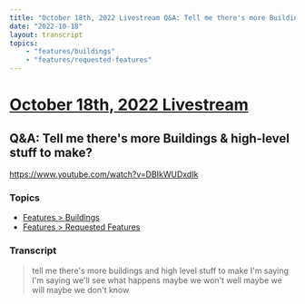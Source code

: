 ```yaml
---
title: "October 18th, 2022 Livestream Q&A: Tell me there's more Buildings & high-level stuff to make?"
date: "2022-10-18"
layout: transcript
topics:
    - "features/buildings"
    - "features/requested-features"
---
```

# [October 18th, 2022 Livestream](../2022-10-18.md)
## Q&A: Tell me there's more Buildings & high-level stuff to make?
https://www.youtube.com/watch?v=DBIkWUDxdIk

### Topics
* [Features > Buildings](../topics/features/buildings.md)
* [Features > Requested Features](../topics/features/requested-features.md)

### Transcript

> tell me there's more buildings and high level stuff to make I'm saying I'm saying we'll see what happens maybe we won't well maybe we will maybe we don't know
